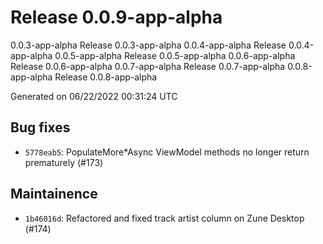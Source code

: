 # Release 0.0.9-app-alpha
0.0.3-app-alpha Release 0.0.3-app-alpha 0.0.4-app-alpha Release 0.0.4-app-alpha 0.0.5-app-alpha Release 0.0.5-app-alpha 0.0.6-app-alpha Release 0.0.6-app-alpha 0.0.7-app-alpha Release 0.0.7-app-alpha 0.0.8-app-alpha Release 0.0.8-app-alpha

Generated on 06/22/2022 00:31:24 UTC

## Bug fixes
 - `5778eab5`:  PopulateMore*Async ViewModel methods no longer return prematurely (#173)
## Maintainence
 - `1b46016d`:  Refactored and fixed track artist column on Zune Desktop (#174)
